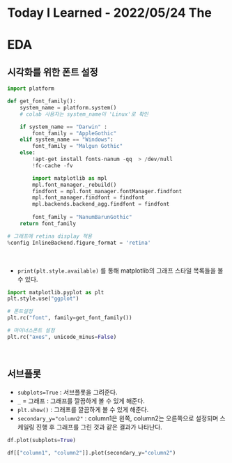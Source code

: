 # Today I Learned - 2022/05/24 The

# EDA

## 시각화를 위한 폰트 설정
```python
import platform

def get_font_family():
    system_name = platform.system()
    # colab 사용자는 system_name이 'Linux'로 확인

    if system_name == "Darwin" :
        font_family = "AppleGothic"
    elif system_name == "Windows":
        font_family = "Malgun Gothic"
    else:
        !apt-get install fonts-nanum -qq  > /dev/null
        !fc-cache -fv

        import matplotlib as mpl
        mpl.font_manager._rebuild()
        findfont = mpl.font_manager.fontManager.findfont
        mpl.font_manager.findfont = findfont
        mpl.backends.backend_agg.findfont = findfont
        
        font_family = "NanumBarunGothic"
    return font_family

# 그래프에 retina display 적용
%config InlineBackend.figure_format = 'retina'
```
<br>

- `print(plt.style.available)` 를 통해 matplotlib의 그래프 스타일 목록들을 볼 수 있다.
```python
import matplotlib.pyplot as plt
plt.style.use("ggplot")

# 폰트설정
plt.rc("font", family=get_font_family())

# 마이너스폰트 설정
plt.rc("axes", unicode_minus=False)
```
<br>

## 서브플롯
- `subplots=True` : 서브플롯을 그려준다.
- `_` = 그래프 : 그래프를 깔끔하게 볼 수 있게 해준다.
- `plt.show()` : 그래프를 깔끔하게 볼 수 있게 해준다.
- `secondary_y="column2"` : column1은 왼쪽, column2는 오른쪽으로 설정되며 스케일링 진행 후 그래프를 그린 것과 같은 결과가 나타난다.
```python
df.plot(subplots=True)

df[["column1", "column2"]].plot(secondary_y="column2")
```
